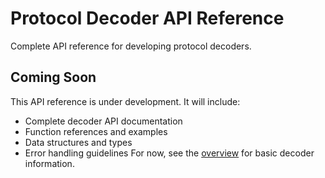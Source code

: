 # Protocol Decoder API Reference
Complete API reference for developing protocol decoders.
## Coming Soon
This API reference is under development. It will include:
- Complete decoder API documentation
- Function references and examples
- Data structures and types
- Error handling guidelines
For now, see the [overview](overview.md) for basic decoder information.
